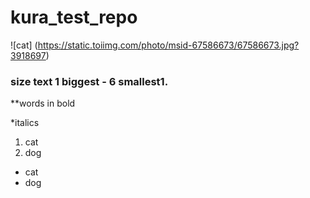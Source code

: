 # kura_test_repo

![cat] (https://static.toiimg.com/photo/msid-67586673/67586673.jpg?3918697)

### size text 1 biggest - 6 smallest1.

**words in bold

*italics

1. cat
2. dog


- cat
- dog

